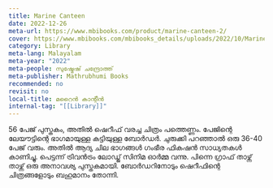 ```yaml
---
title: Marine Canteen
date: 2022-12-26
meta-url: https://www.mbibooks.com/product/marine-canteen-2/
cover: https://www.mbibooks.com/mbibooks_details/uploads/2022/10/Marine-canteen-3rd-Edition-Front-Cover.jpg
category: Library
meta-lang: Malayalam
meta-year: "2022"
meta-people: സുഷ്മേഷ് ചന്ദ്രോത്ത്
meta-publisher: Mathrubhumi Books
recommended: no
revisit: no
local-title: മറൈൻ കാന്റീൻ
internal-tag: "[[Library]]"
---
```


56 പേജ് പുസ്തകം, അതിൽ ഷെറീഫ് വരച്ച ചിത്രം പത്തെണ്ണം. പേജിന്റെ ലേയൗട്ടിന്റെ ഭാഗമായുള്ള കട്ടിയുള്ള ബോർഡർ. ചുരുക്കി പറഞ്ഞാൽ ഒരു 36-40 പേജ് വരും. അതിൽ ആദ്യ ചില ഭാഗങ്ങൾ ഗംഭീര ഫികഷൻ സാധ്യതകൾ കാണിച്ചു. പെട്ടന്ന് ട്രിവൻട്രം ലോഡ്ജ് സിനിമ ഓർമ്മ വന്നു. പിന്നെ ഗ്രാഫ് താഴ്ന്ന് താഴ്ന്ന് ഒരു അനാവശ്യ പുസ്തകമായി. ബോർഡറിനോടും ഷെറീഫിന്റെ ചിത്രങ്ങളോടും ബഹുമാനം തോന്നി. 
